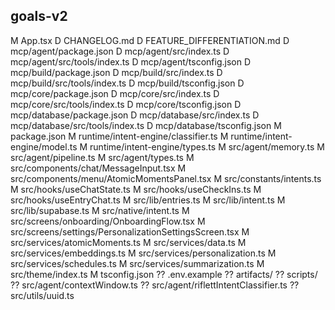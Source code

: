 ## goals-v2
 M App.tsx
 D CHANGELOG.md
 D FEATURE_DIFFERENTIATION.md
 D mcp/agent/package.json
 D mcp/agent/src/index.ts
 D mcp/agent/src/tools/index.ts
 D mcp/agent/tsconfig.json
 D mcp/build/package.json
 D mcp/build/src/index.ts
 D mcp/build/src/tools/index.ts
 D mcp/build/tsconfig.json
 D mcp/core/package.json
 D mcp/core/src/index.ts
 D mcp/core/src/tools/index.ts
 D mcp/core/tsconfig.json
 D mcp/database/package.json
 D mcp/database/src/index.ts
 D mcp/database/src/tools/index.ts
 D mcp/database/tsconfig.json
 M package.json
 M runtime/intent-engine/classifier.ts
 M runtime/intent-engine/model.ts
 M runtime/intent-engine/types.ts
 M src/agent/memory.ts
 M src/agent/pipeline.ts
 M src/agent/types.ts
 M src/components/chat/MessageInput.tsx
 M src/components/menu/AtomicMomentsPanel.tsx
 M src/constants/intents.ts
 M src/hooks/useChatState.ts
 M src/hooks/useCheckIns.ts
 M src/hooks/useEntryChat.ts
 M src/lib/entries.ts
 M src/lib/intent.ts
 M src/lib/supabase.ts
 M src/native/intent.ts
 M src/screens/onboarding/OnboardingFlow.tsx
 M src/screens/settings/PersonalizationSettingsScreen.tsx
 M src/services/atomicMoments.ts
 M src/services/data.ts
 M src/services/embeddings.ts
 M src/services/personalization.ts
 M src/services/schedules.ts
 M src/services/summarization.ts
 M src/theme/index.ts
 M tsconfig.json
?? .env.example
?? artifacts/
?? scripts/
?? src/agent/contextWindow.ts
?? src/agent/riflettIntentClassifier.ts
?? src/utils/uuid.ts
